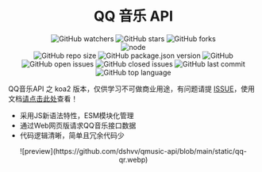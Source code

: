 <h1 align="center">QQ 音乐 API</h1>

<div align="center">

![GitHub watchers](https://img.shields.io/github/watchers/dingshaohua-com/qmusic-api?style=social) ![GitHub stars](https://img.shields.io/github/stars/dingshaohua-com/qmusic-api?style=social) ![GitHub forks](https://img.shields.io/github/forks/dingshaohua-com/qmusic-api?style=social)
<br />
![node](https://img.shields.io/node/v/koa?style=flat-square)
<br />
![GitHub repo size](https://img.shields.io/github/repo-size/dingshaohua-com/qmusic-api?style=flat-square) 
![GitHub package.json version](https://img.shields.io/github/package-json/v/dingshaohua-com/qmusic-api?style=flat-square) 
![GitHub](https://img.shields.io/github/license/dingshaohua-com/qmusic-api?style=flat-square) 
![GitHub open issues](https://img.shields.io/github/issues/dingshaohua-com/qmusic-api?style=flat-square) 
![GitHub closed issues](https://img.shields.io/github/issues-closed/dingshaohua-com/qmusic-api) 
![GitHub last commit](https://img.shields.io/github/last-commit/dingshaohua-com/qmusic-api?style=flat-square) 
![GitHub top language](https://img.shields.io/github/languages/top/dingshaohua-com/qmusic-api?style=flat-square)

</div>

QQ音乐API 之 koa2 版本，仅供学习不可做商业用途，有问题请提 [ISSUE](https://github.com/dingshaohua-com/qmusic-api/issues)，使用文档[请点击此处](https://qmusic.dingshaohua.com/)查看！
* 采用JS新语法特性，ESM模块化管理
* 通过Web网页版请求QQ音乐接口数据
* 代码逻辑清晰，简单且冗余代码少



<div align="center">
![preview](https://github.com/dshvv/qmusic-api/blob/main/static/qq-qr.webp)
</div>
